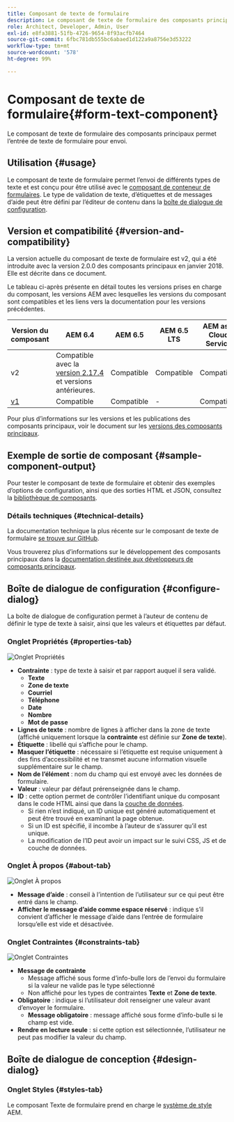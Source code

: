```yaml
---
title: Composant de texte de formulaire
description: Le composant de texte de formulaire des composants principaux permet l’entrée de texte de formulaire pour envoi.
role: Architect, Developer, Admin, User
exl-id: e8fa3881-51fb-4726-9654-8f93acfb7464
source-git-commit: 6fbc781db555bc6abaed1d122a9a8756e3d53222
workflow-type: tm+mt
source-wordcount: '578'
ht-degree: 99%

---
```


# Composant de texte de formulaire{#form-text-component}

Le composant de texte de formulaire des composants principaux permet l’entrée de texte de formulaire pour envoi.

## Utilisation {#usage}

Le composant de texte de formulaire permet l’envoi de différents types de texte et est conçu pour être utilisé avec le [composant de conteneur de formulaires](form-container.md). Le type de validation de texte, d’étiquettes et de messages d’aide peut être défini par l’éditeur de contenu dans la [boîte de dialogue de configuration](#configure-dialog).

## Version et compatibilité {#version-and-compatibility}

La version actuelle du composant de texte de formulaire est v2, qui a été introduite avec la version 2.0.0 des composants principaux en janvier 2018. Elle est décrite dans ce document.

Le tableau ci-après présente en détail toutes les versions prises en charge du composant, les versions AEM avec lesquelles les versions du composant sont compatibles et les liens vers la documentation pour les versions précédentes.

| Version du composant | AEM 6.4 | AEM 6.5 | AEM 6.5 LTS | AEM as a Cloud Service |
|--- |--- |--- |---|---|
| v2 | Compatible avec la <br>[version 2.17.4](/help/versions.md) et versions antérieures. | Compatible | Compatible | Compatible |
| [v1](/help/components/v1/form-text-v1.md) | Compatible | Compatible | - | Compatible |

Pour plus d’informations sur les versions et les publications des composants principaux, voir le document sur les [versions des composants principaux](/help/versions.md).

## Exemple de sortie de composant {#sample-component-output}

Pour tester le composant de texte de formulaire et obtenir des exemples d’options de configuration, ainsi que des sorties HTML et JSON, consultez la [bibliothèque de composants](https://adobe.com/go/aem_cmp_library_form_text_fr).

### Détails techniques {#technical-details}

La documentation technique la plus récente sur le composant de texte de formulaire [se trouve sur GitHub](https://adobe.com/go/aem_cmp_tech_form_text_v2_fr).

Vous trouverez plus d’informations sur le développement des composants principaux dans la [documentation destinée aux développeurs de composants principaux](/help/developing/overview.md).

## Boîte de dialogue de configuration {#configure-dialog}

La boîte de dialogue de configuration permet à l’auteur de contenu de définir le type de texte à saisir, ainsi que les valeurs et étiquettes par défaut.

### Onglet Propriétés {#properties-tab}

![Onglet Propriétés](/help/assets/form-text-edit-properties.png)

* **Contrainte** : type de texte à saisir et par rapport auquel il sera validé.
   * **Texte**
   * **Zone de texte**
   * **Courriel**
   * **Téléphone**
   * **Date**
   * **Nombre**
   * **Mot de passe**
* **Lignes de texte** : nombre de lignes à afficher dans la zone de texte (affiché uniquement lorsque la **contrainte** est définie sur **Zone de texte**).
* **Étiquette** : libellé qui s’affiche pour le champ.
* **Masquer l’étiquette** : nécessaire si l’étiquette est requise uniquement à des fins d’accessibilité et ne transmet aucune information visuelle supplémentaire sur le champ.
* **Nom de l’élément** : nom du champ qui est envoyé avec les données de formulaire.
* **Valeur** : valeur par défaut prérenseignée dans le champ.
* **ID** : cette option permet de contrôler l’identifiant unique du composant dans le code HTML ainsi que dans la [couche de données](/help/developing/data-layer/overview.md).
   * Si rien n’est indiqué, un ID unique est généré automatiquement et peut être trouvé en examinant la page obtenue.
   * Si un ID est spécifié, il incombe à l’auteur de s’assurer qu’il est unique.
   * La modification de l’ID peut avoir un impact sur le suivi CSS, JS et de couche de données.

### Onglet À propos {#about-tab}

![Onglet À propos](/help/assets/form-text-edit-about.png)

* **Message d’aide** : conseil à l’intention de l’utilisateur sur ce qui peut être entré dans le champ.
* **Afficher le message d’aide comme espace réservé** : indique s’il convient d’afficher le message d’aide dans l’entrée de formulaire lorsqu’elle est vide et désactivée.

### Onglet Contraintes {#constraints-tab}

![Onglet Contraintes](/help/assets/form-text-edit-constraints.png)

* **Message de contrainte**
   * Message affiché sous forme d’info-bulle lors de l’envoi du formulaire si la valeur ne valide pas le type sélectionné
   * Non affiché pour les types de contraintes **Texte** et **Zone de texte**.
* **Obligatoire** : indique si l’utilisateur doit renseigner une valeur avant d’envoyer le formulaire.
   * **Message obligatoire** : message affiché sous forme d’info-bulle si le champ est vide.
* **Rendre en lecture seule** : si cette option est sélectionnée, l’utilisateur ne peut pas modifier la valeur du champ.

## Boîte de dialogue de conception {#design-dialog}

### Onglet Styles {#styles-tab}

Le composant Texte de formulaire prend en charge le [système de style](/help/get-started/authoring.md#component-styling) AEM.
